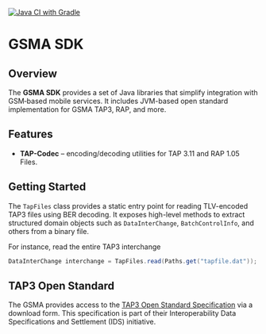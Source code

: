 [![Java CI with Gradle](https://github.com/codicis/gsma-sdk/actions/workflows/gradle.yml/badge.svg)](https://github.com/codicis/gsma-sdk/actions/workflows/gradle.yml)

# GSMA SDK

## Overview

The **GSMA SDK** provides a set of Java libraries that simplify integration with GSM‑based mobile services.
It includes JVM-based open standard implementation for GSMA TAP3, RAP, and more.

## Features

- **TAP-Codec** – encoding/decoding utilities for TAP 3.11 and RAP 1.05 Files.

## Getting Started

The `TapFiles` class provides a static entry point for reading TLV-encoded TAP3 files using BER decoding. It exposes
high-level methods to extract structured domain objects such as `DataInterChange`, `BatchControlInfo`, and others from a
binary file.

For instance, read the entire TAP3 interchange

```java
DataInterChange interchange = TapFiles.read(Paths.get("tapfile.dat"));
```

## TAP3 Open Standard

The GSMA provides access to
the [TAP3 Open Standard Specification](https://www.gsma.com/get-involved/working-groups/interoperability-data-specifications-and-settlement-group/standardised-b2b-interfaces-specified-by-ids/open-standards-specifications/tap3-open-standard-download-form/) via a download form. 
This specification is part of their Interoperability Data Specifications and Settlement (IDS) initiative.